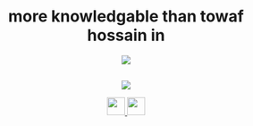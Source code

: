 <h1 align="center">
  more knowledgable than towaf hossain in
</h1>
<p align="center">
  <a href="https://skillicons.dev">
    <img src="https://skillicons.dev/icons?i=html,css,js,react,tailwind,vite,robloxstudio,python,raspberrypi&perline=3" />
  </a>
</p>
<h2></h2>
<p align="center">
  <a href="https://skillicons.dev">
    <img src="https://skillicons.dev/icons?i=vscode,pycharm,idea,ae,ps,ai&theme=dark&perline=3" />
    <p align="center">
      <img height="32" width="32" src="https://cdn.simpleicons.org/kicad/light" />
      <img height="32" width="32" src="https://cdn.simpleicons.org/figma" />
    </p>
  </a>
</p>
